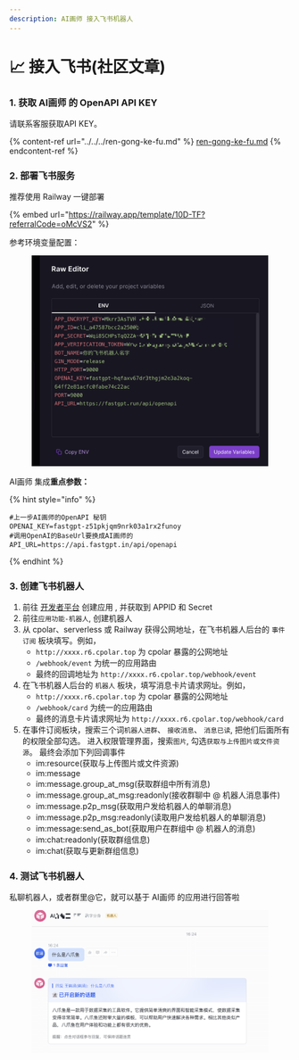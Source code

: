 ```yaml
---
description: AI画师 接入飞书机器人
---
```


# 📈 接入飞书(社区文章)

### 1. 获取 AI画师 的 OpenAPI API KEY <a href="#id-1-huo-qu-fastgpt-de-openapi-mi-yao" id="id-1-huo-qu-fastgpt-de-openapi-mi-yao"></a>

请联系客服获取API KEY。

{% content-ref url="../../../ren-gong-ke-fu.md" %}
[ren-gong-ke-fu.md](../../../ren-gong-ke-fu.md)
{% endcontent-ref %}

### 2. 部署飞书服务 <a href="#id-2-bu-shu-fei-shu-fu-wu" id="id-2-bu-shu-fei-shu-fu-wu"></a>

推荐使用 Railway 一键部署

{% embed url="https://railway.app/template/10D-TF?referralCode=oMcVS2" %}

参考环境变量配置：

<figure><img src="../../../.gitbook/assets/feishu-env.png" alt=""><figcaption></figcaption></figure>

AI画师 集成**重点参数：**

{% hint style="info" %}
```
#上一步AI画师的OpenAPI 秘钥
OPENAI_KEY=fastgpt-z51pkjqm9nrk03a1rx2funoy
#调用OpenAI的BaseUrl要换成AI画师的
API_URL=https://api.fastgpt.in/api/openapi
```
{% endhint %}

### 3. 创建飞书机器人  <a href="#id-3-chuang-jian-fei-shu-ji-qi-ren" id="id-3-chuang-jian-fei-shu-ji-qi-ren"></a>

1. 前往 [开发者平台](https://open.feishu.cn/app?lang=zh-CN) 创建应用 , 并获取到 APPID 和 Secret
2. 前往`应用功能-机器人`, 创建机器人
3. 从 cpolar、serverless 或 Railway 获得公网地址，在飞书机器人后台的 `事件订阅` 板块填写。例如，
   * `http://xxxx.r6.cpolar.top` 为 cpolar 暴露的公网地址
   * `/webhook/event` 为统一的应用路由
   * 最终的回调地址为 `http://xxxx.r6.cpolar.top/webhook/event`
4. 在飞书机器人后台的 `机器人` 板块，填写消息卡片请求网址。例如，
   * `http://xxxx.r6.cpolar.top` 为 cpolar 暴露的公网地址
   * `/webhook/card` 为统一的应用路由
   * 最终的消息卡片请求网址为 `http://xxxx.r6.cpolar.top/webhook/card`
5. 在事件订阅板块，搜索三个词`机器人进群`、 `接收消息`、 `消息已读`, 把他们后面所有的权限全部勾选。 进入权限管理界面，搜索`图片`, 勾选`获取与上传图片或文件资源`。 最终会添加下列回调事件
   * im:resource(获取与上传图片或文件资源)
   * im:message
   * im:message.group\_at\_msg(获取群组中所有消息)
   * im:message.group\_at\_msg:readonly(接收群聊中 @ 机器人消息事件)
   * im:message.p2p\_msg(获取用户发给机器人的单聊消息)
   * im:message.p2p\_msg:readonly(读取用户发给机器人的单聊消息)
   * im:message:send\_as\_bot(获取用户在群组中 @ 机器人的消息)
   * im:chat:readonly(获取群组信息)
   * im:chat(获取与更新群组信息)

### 4. 测试飞书机器人 <a href="#id-4-ce-shi-fei-shu-ji-qi-ren" id="id-4-ce-shi-fei-shu-ji-qi-ren"></a>

私聊机器人，或者群里@它，就可以基于 AI画师 的应用进行回答啦

<figure><img src="../../../.gitbook/assets/feishu-res1.png" alt=""><figcaption></figcaption></figure>
